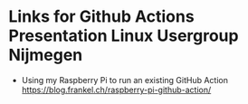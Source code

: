 # Links for Github Actions Presentation Linux Usergroup Nijmegen


* Using my Raspberry Pi to run an existing GitHub Action https://blog.frankel.ch/raspberry-pi-github-action/
